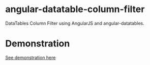 # angular-datatable-column-filter

DataTables Column Filter using AngularJS and angular-datatables.

# Demonstration

[See demonstration here](https://rafiuske.github.io/angular-datatable-column-filter/)

